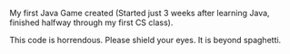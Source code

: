 My first Java Game created (Started just 3 weeks after learning Java, finished halfway through my first CS class). 

This code is horrendous. Please shield your eyes. It is beyond spaghetti. 
